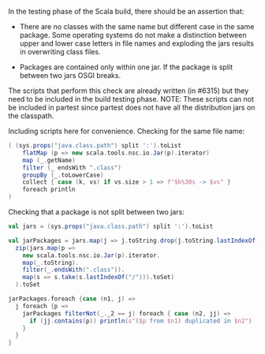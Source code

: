 In the testing phase of the Scala build, there should be an assertion that:
 * There are no classes with the same name but different case in the same package. Some operating systems do not make a distinction between upper and lower case letters in file names and exploding the jars results in overwriting class files.

 * Packages are contained only within one jar. If the package is split between two jars OSGI breaks.


The scripts that perform this check are already written (in #6315) but they need to be included in the build testing phase. 
NOTE: These scripts can not be included in partest since partest does not have all the distribution jars on the classpath.

Including scripts here for convenience.
Checking for the same file name:
```scala
( (sys.props("java.class.path") split ':').toList
    flatMap (p => new scala.tools.nsc.io.Jar(p).iterator)
    map (_.getName) 
    filter (_ endsWith ".class")
    groupBy (_.toLowerCase)
    collect { case (k, vs) if vs.size > 1 => f"$k%30s -> $vs" }
    foreach println
) 
```

Checking that a package is not split between two jars:

```scala
val jars = (sys.props("java.class.path") split ':').toList

val jarPackages = jars.map(j => j.toString.drop(j.toString.lastIndexOf("/") + 1)).
  zip(jars.map(p =>
    new scala.tools.nsc.io.Jar(p).iterator.
    map(_.toString).
    filter(_.endsWith(".class")).
    map(s => s.take(s.lastIndexOf("/"))).toSet)
  ).toSet

jarPackages.foreach {case (n1, j) => 
  j foreach {p =>
    jarPackages filterNot(_._2 == j) foreach { case (n2, jj) =>
      if (jj.contains(p)) println(s"($p from $n1) duplicated in $n2")
    }
  }
}
```

